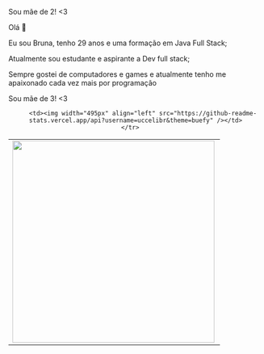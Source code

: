 

Sou mãe de 2! <3

<!-- <img src = ""> -->

Olá 👋

Eu sou Bruna,
tenho 29 anos e uma formação em Java Full Stack;  

Atualmente sou estudante e aspirante a Dev full stack; 

Sempre gostei de computadores e games e atualmente tenho me apaixonado cada vez mais por programação

Sou mãe de 3! <3


<center>
<table>
    <tr>
        <td><img width="400px" align="left" src="https://github-readme-stats.vercel.app/api/top-langs/?username=uccelibr&hide=html&layout=compact&theme=buefy" /></td>
        
        <td><img width="495px" align="left" src="https://github-readme-stats.vercel.app/api?username=uccelibr&theme=buefy" /></td>
    </tr>   
   
</table>
</center>  
